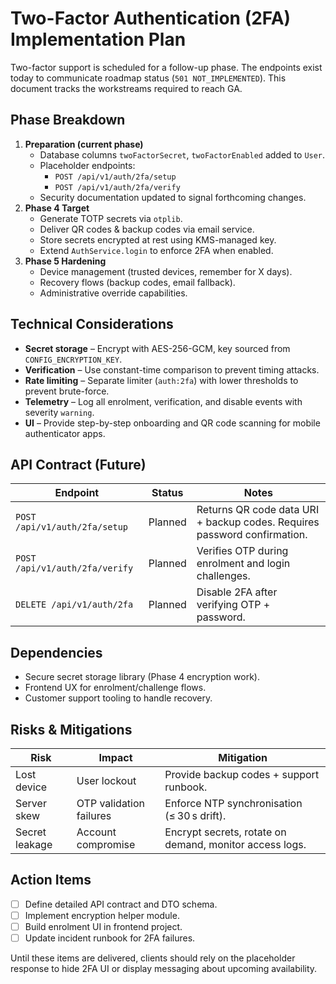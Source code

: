 # Two-Factor Authentication (2FA) Implementation Plan

Two-factor support is scheduled for a follow-up phase. The endpoints exist today to communicate
roadmap status (`501 NOT_IMPLEMENTED`). This document tracks the workstreams required to reach GA.

## Phase Breakdown

1. **Preparation (current phase)**
   - Database columns `twoFactorSecret`, `twoFactorEnabled` added to `User`.
   - Placeholder endpoints:
     - `POST /api/v1/auth/2fa/setup`
     - `POST /api/v1/auth/2fa/verify`
   - Security documentation updated to signal forthcoming changes.
2. **Phase 4 Target**
   - Generate TOTP secrets via `otplib`.
   - Deliver QR codes & backup codes via email service.
   - Store secrets encrypted at rest using KMS-managed key.
   - Extend `AuthService.login` to enforce 2FA when enabled.
3. **Phase 5 Hardening**
   - Device management (trusted devices, remember for X days).
   - Recovery flows (backup codes, email fallback).
   - Administrative override capabilities.

## Technical Considerations

- **Secret storage** – Encrypt with AES-256-GCM, key sourced from `CONFIG_ENCRYPTION_KEY`.
- **Verification** – Use constant-time comparison to prevent timing attacks.
- **Rate limiting** – Separate limiter (`auth:2fa`) with lower thresholds to prevent brute-force.
- **Telemetry** – Log all enrolment, verification, and disable events with severity `warning`.
- **UI** – Provide step-by-step onboarding and QR code scanning for mobile authenticator apps.

## API Contract (Future)

| Endpoint                       | Status  | Notes                                                                    |
| ------------------------------ | ------- | ------------------------------------------------------------------------ |
| `POST /api/v1/auth/2fa/setup`  | Planned | Returns QR code data URI + backup codes. Requires password confirmation. |
| `POST /api/v1/auth/2fa/verify` | Planned | Verifies OTP during enrolment and login challenges.                      |
| `DELETE /api/v1/auth/2fa`      | Planned | Disable 2FA after verifying OTP + password.                              |

## Dependencies

- Secure secret storage library (Phase 4 encryption work).
- Frontend UX for enrolment/challenge flows.
- Customer support tooling to handle recovery.

## Risks & Mitigations

| Risk           | Impact                  | Mitigation                                              |
| -------------- | ----------------------- | ------------------------------------------------------- |
| Lost device    | User lockout            | Provide backup codes + support runbook.                 |
| Server skew    | OTP validation failures | Enforce NTP synchronisation (≤ 30 s drift).             |
| Secret leakage | Account compromise      | Encrypt secrets, rotate on demand, monitor access logs. |

## Action Items

- [ ] Define detailed API contract and DTO schema.
- [ ] Implement encryption helper module.
- [ ] Build enrolment UI in frontend project.
- [ ] Update incident runbook for 2FA failures.

Until these items are delivered, clients should rely on the placeholder response to hide 2FA UI or
display messaging about upcoming availability.
